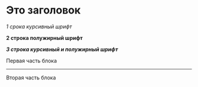 #  Это заголовок

*1 срока курсивный шрифт*

**2 строка полужирный шрифт**

***3 строка курсивный и полужирный шрифт***

Первая часть блока

---

Вторая часть блока
